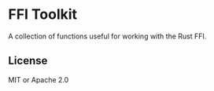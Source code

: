 # FFI Toolkit

A collection of functions useful for working with the Rust FFI.

## License

MIT or Apache 2.0
